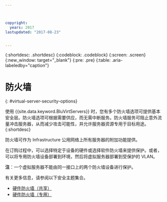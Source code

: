 ```yaml
---



copyright:
  years: 2017
lastupdated: "2017-08-23"


---
```


{:shortdesc: .shortdesc}
{:codeblock: .codeblock}
{:screen: .screen}
{:new_window: target="_blank"}
{:pre: .pre}
{:table: .aria-labeledby="caption"}


# 防火墙
{: #virtual-server-security-options}

使用 {{site.data.keyword.BluVirtServers}} 时，您有多个防火墙选项可提供基本安全层。防火墙选项可根据需要供应，而无需中断服务。防火墙服务可阻止意外流量冲击服务器，从而减少攻击可能性，并允许服务器资源专用于目标用途。
{:shortdesc}

防火墙可作为 Infrastructure 公用网络上所有服务器的附加功能提供。

在订购过程中，可以选择特定于设备的硬件或选择软件防火墙来提供保护。或者，可以将专用防火墙设备部署到环境，然后将虚拟服务器部署到受保护的 VLAN。  

**注**：一个虚拟服务器不能由同一接口上的两个防火墙设备进行保护。 

有关更多信息，请参阅以下安全主题集合。

* [硬件防火墙（共享）](../infrastructure/hardware-firewall-shared/getting-started.html)
* [硬件防火墙（专用）](../infrastructure/hardware-firewall-dedicated/getting-started.html)
